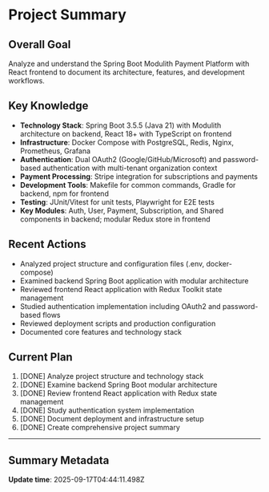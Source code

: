 # Project Summary

## Overall Goal
Analyze and understand the Spring Boot Modulith Payment Platform with React frontend to document its architecture, features, and development workflows.

## Key Knowledge
- **Technology Stack**: Spring Boot 3.5.5 (Java 21) with Modulith architecture on backend, React 18+ with TypeScript on frontend
- **Infrastructure**: Docker Compose with PostgreSQL, Redis, Nginx, Prometheus, Grafana
- **Authentication**: Dual OAuth2 (Google/GitHub/Microsoft) and password-based authentication with multi-tenant organization context
- **Payment Processing**: Stripe integration for subscriptions and payments
- **Development Tools**: Makefile for common commands, Gradle for backend, npm for frontend
- **Testing**: JUnit/Vitest for unit tests, Playwright for E2E tests
- **Key Modules**: Auth, User, Payment, Subscription, and Shared components in backend; modular Redux store in frontend

## Recent Actions
- Analyzed project structure and configuration files (.env, docker-compose)
- Examined backend Spring Boot application with modular architecture
- Reviewed frontend React application with Redux Toolkit state management
- Studied authentication implementation including OAuth2 and password-based flows
- Reviewed deployment scripts and production configuration
- Documented core features and technology stack

## Current Plan
1. [DONE] Analyze project structure and technology stack
2. [DONE] Examine backend Spring Boot modular architecture
3. [DONE] Review frontend React application with Redux state management
4. [DONE] Study authentication system implementation
5. [DONE] Document deployment and infrastructure setup
6. [DONE] Create comprehensive project summary

---

## Summary Metadata
**Update time**: 2025-09-17T04:44:11.498Z 
